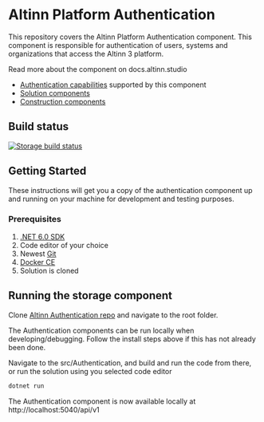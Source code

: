 # Altinn Platform Authentication

This repository covers the Altinn Platform Authentication component. This component is responsible for authentication of users, systems and organizations that access the Altinn 3 platform. 

Read more about the component on docs.altinn.studio

- [Authentication capabilities](https://docs.altinn.studio/technology/architecture/capabilities/runtime/security/authentication/) supported by this component
- [Solution components](https://docs.altinn.studio/technology/architecture/components/application/solution/altinn-platform/authentication/)
- [Construction components](https://docs.altinn.studio/technology/architecture/components/application/construction/altinn-platform/authentication/)


## Build status
[![Storage build status](https://dev.azure.com/brreg/altinn-studio/_apis/build/status/altinn-platform/authentication-master?label=platform/authentication)](https://dev.azure.com/brreg/altinn-studio/_build/latest?definitionId=41)


## Getting Started

These instructions will get you a copy of the authentication component up and running on your machine for development and testing purposes.

### Prerequisites

1. [.NET 6.0 SDK](https://dotnet.microsoft.com/download/dotnet/6.0)
2. Code editor of your choice
3. Newest [Git](https://git-scm.com/downloads)
4. [Docker CE](https://www.docker.com/get-docker)
5. Solution is cloned


## Running the storage component

Clone [Altinn Authentication repo](https://github.com/Altinn/altinn-authentication) and navigate to the root folder.

The Authentication components can be run locally when developing/debugging. Follow the install steps above if this has not already been done.

Navigate to the src/Authentication, and build and run the code from there, or run the solution using you selected code editor

```cmd
dotnet run
```

The Authentication component is now available locally at http://localhost:5040/api/v1
